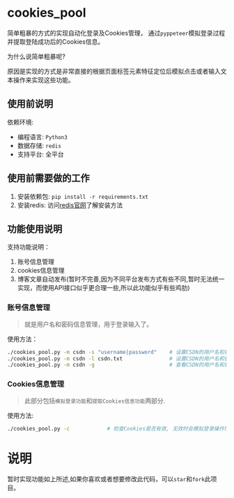 # cookies_pool
简单粗暴的方式的实现自动化登录及Cookies管理， 通过`pyppeteer`模拟登录过程并提取登陆成功后的Cookies信息。


为什么说简单粗暴呢?

原因是实现的方式是非常直接的根据页面标签元素特征定位后模拟点击或者输入文本操作来实现这些功能。


## 使用前说明

依赖环境:
- 编程语言: `Python3`
- 数据存储: `redis`
- 支持平台: 全平台

## 使用前需要做的工作

1. 安装依赖包: `pip install -r requirements.txt`
2. 安装redis: 访问[redis官网](https://redis.io)了解安装方法


## 功能使用说明

支持功能说明：
1. 账号信息管理
2. cookies信息管理
3. 博客文章自动发布(暂时不完善,因为不同平台发布方式有些不同,暂时无法统一实现，而使用API接口似乎更合理一些,所以此功能似乎有些鸡肋)

### 账号信息管理
> 就是用户名和密码信息管理，用于登录输入了。

使用方法：
```sh
./cookies_pool.py -m csdn -s "username|password"    # 设置CSDN的用户名和密码(用竖线分割)
./cookies_pool.py -m csdn -l csdn.txt               # 设置CSDN的用户名和密码文件(文件中每行一个账号,格式:"username|password")
./cookies_pool.py -m csdn -g                        # 查看CSDN的用户名和密码
```

### Cookies信息管理
> 此部分包括`模拟登录功能`和`提取Cookies信息功能`两部分.

使用方法:
```sh
./cookies_pool.py -c            # 检查Cookies是否有效, 无效时会模拟登录操作(如果有验证码会暂定30秒等待手工输入验证码)
```

# 说明

暂时实现功能如上所述,如果你喜欢或者想要修改此代码，可以`star`和`fork`此项目。



